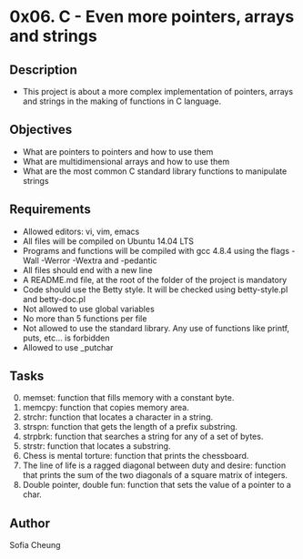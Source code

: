 # 0x06. C - Even more pointers, arrays and strings
## Description
- This project is about a more complex implementation of pointers, arrays and strings in the making of functions in C language.
## Objectives
- What are pointers to pointers and how to use them
- What are multidimensional arrays and how to use them
- What are the most common C standard library functions to manipulate strings
## Requirements
- Allowed editors: vi, vim, emacs
- All files will be compiled on Ubuntu 14.04 LTS
- Programs and functions will be compiled with gcc 4.8.4 using the flags -Wall -Werror -Wextra and -pedantic
- All files should end with a new line
- A README.md file, at the root of the folder of the project is mandatory
- Code should use the Betty style. It will be checked using betty-style.pl and betty-doc.pl
- Not allowed to use global variables
- No more than 5 functions per file
- Not allowed to use the standard library. Any use of functions like printf, puts, etc… is forbidden
- Allowed to use _putchar
## Tasks
0. memset: function that fills memory with a constant byte. 
1. memcpy: function that copies memory area.
2. strchr: function that locates a character in a string.
3. strspn: function that gets the length of a prefix substring.
4. strpbrk: function that searches a string for any of a set of bytes.
5. strstr: function that locates a substring.
6. Chess is mental torture:  function that prints the chessboard.
7. The line of life is a ragged diagonal between duty and desire: function that prints the sum of the two diagonals of a square matrix of integers.
8. Double pointer, double fun: function that sets the value of a pointer to a char.
## Author
Sofia Cheung
